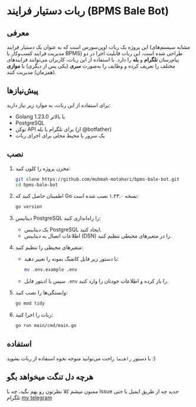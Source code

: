 # ربات دستیار فرایند (BPMS Bale Bot)

## معرفی
این پروژه یک ربات اوپن‌سورس است که به عنوان یک دستیار فرایند (مشابه سیستم‌های مدیریت فرایند کسب‌وکار یا BPMS) طراحی شده است. این ربات قابلیت اجرا در دو پیام‌رسان **تلگرام** و **بله** را دارد. با استفاده از این ربات، کاربران می‌توانند فرایندهای مختلف را تعریف کرده و وظایف را به‌صورت **سری** (یکی پس از دیگری) یا **موازی** (همزمان) مدیریت کنند.


## پیش‌نیازها
برای استفاده از این ربات، به موارد زیر نیاز دارید:
- Golang 1.23.0 یا بالاتر
- PostgreSQL
- توکن API برای تلگرام یا بله (از @botfather)
- یک سرور یا محیط محلی برای اجرای ربات

## نصب
1. مخزن پروژه را کلون کنید:
   ```bash
   git clone https://github.com/muhmah-motahari/bpms-bale-bot.git
   cd bpms-bale-bot
   ```

2. اطمینان حاصل کنید که Go نسخه ۱.۲۳.۰ نصب شده است:
   ```bash
   go version
   ```

3. دیتابیس PostgreSQL را راه‌اندازی کنید:
   - یک دیتابیس PostgreSQL ایجاد کنید.
   - اطلاعات اتصال به دیتابیس (DSN) را در متغیرهای محیطی تنظیم کنید.

4. متغیرهای محیطی را تنظیم کنید:
   - با دستور زیر فایل کانفیگ نمونه را تغییر دهید:
     ```bash
     mv .env.example .env
     ```
   - سپس با ادیتور فایل `.env` را باز کرده و اطلاعات خودتان را وارد کنید.

5. وابستگی‌ها را نصب کنید:
   ```bash
   go mod tidy
   ```

6. ربات را اجرا کنید:
   ```bash
   go run main/cmd/main.go
   ```

## استفاده
با دستور `راهنما` راحت می‌توانید متوجه نحوه استفاده از ربات بشوید :)

## هرچه دل تنگت میخواهد بگو
ممنون میشم کلا نظرتون رو بهم بگید، چه با Issue جدید چه از طریق ایمیل یا حتی تلگرام [my telegram](https://t.me/muhammad_mahdii)
